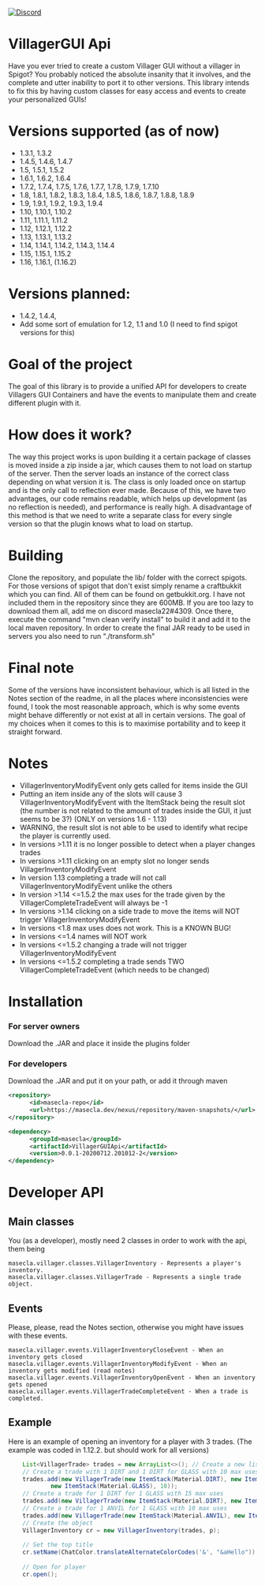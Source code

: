 [![Discord](https://img.shields.io/discord/459964296143699970.svg?label=&logo=discord&logoColor=ffffff&color=7389D8&labelColor=6A7EC2)](https://discord.gg/FdMjWSP)

# VillagerGUI Api
Have you ever tried to create a custom Villager GUI without a villager in Spigot? You probably noticed the absolute insanity that it involves, and the complete and utter inability to port it to other versions. This library intends to fix this by having custom classes for easy access and events to create your personalized GUIs!

# Versions supported (as of now)
  - 1.3.1, 1.3.2
  - 1.4.5, 1.4.6, 1.4.7
  - 1.5, 1.5.1, 1.5.2
  - 1.6.1, 1.6.2, 1.6.4
  - 1.7.2, 1.7.4, 1.7.5, 1.7.6, 1.7.7, 1.7.8, 1.7.9, 1.7.10
  - 1.8, 1.8.1, 1.8.2, 1.8.3, 1.8.4, 1.8.5, 1.8.6, 1.8.7, 1.8.8, 1.8.9
  - 1.9, 1.9.1, 1.9.2, 1.9.3, 1.9.4
  - 1.10, 1.10.1, 1.10.2
  - 1.11, 1.11.1, 1.11.2
  - 1.12, 1.12.1, 1.12.2
  - 1.13, 1.13.1, 1.13.2
  - 1.14, 1.14.1, 1.14.2, 1.14.3, 1.14.4
  - 1.15, 1.15.1, 1.15.2
  - 1.16, 1.16.1, (1.16.2)

# Versions planned:
  - 1.4.2, 1.4.4, 
  - Add some sort of emulation for 1.2, 1.1 and 1.0 (I need to find spigot versions for this)

# Goal of the project
The goal of this library is to provide a unified API for developers to create Villagers GUI Containers and have the events to manipulate them and create different plugin with it. 

# How does it work?
The way this project works is upon building it a certain package of classes is moved inside a zip inside a jar, which causes them to not load on startup of the server. Then the server loads an instance of the correct class depending on what version it is. The class is only loaded once on startup and is the only call to reflection ever made. Because of this, we have two advantages, our code remains readable, which helps up development (as no reflection is needed), and performance is really high. A disadvantage of this method is that we need to write a separate class for every single version so that the plugin knows what to load on startup.

# Building
Clone the repository, and populate the lib/ folder with the correct spigots. For those versions of spigot that don't exist simply rename a craftbukkit which you can find. All of them can be found on getbukkit.org. I have not included them in the repository since they are 600MB. If you are too lazy to download them all, add me on discord masecla22#4309.
Once there, execute the command "mvn clean verify install" to build it and add it to the local maven repository. In order to create the final JAR ready to be used in servers you also need to run "./transform.sh"


# Final note
Some of the versions have inconsistent behaviour, which is all listed in the Notes section of the readme, in all the places where inconsistencies were found, I took the most reasonable approach, which is why some events might behave differently or not exist at all in certain versions. The goal of my choices when it comes to this is to maximise portability and to keep it straight forward. 

# Notes
  - VillagerInventoryModifyEvent only gets called for items inside the GUI
  - Putting an item inside any of the slots will cause 3 VillagerInventoryModifyEvent with the ItemStack being the result slot (the number is not related to the amount of trades inside the GUI, it just seems to be 3?) (ONLY on versions 1.6 - 1.13)
  - WARNING, the result slot is not able to be used to identify what recipe the player is currently used.
  - In versions >1.11 it is no longer possible to detect when a player changes trades
  - In versions >1.11 clicking on an empty slot no longer sends VillagerInventoryModifyEvent
  - In version 1.13 completing a trade will not call VillagerInventoryModifyEvent unlike the others
  - In version >1.14 <=1.5.2 the max uses for the trade given by the VillagerCompleteTradeEvent will always be -1
  - In versions >1.14 clicking on a side trade to move the items will NOT trigger VillagerInventoryModifyEvent
  - In versions <1.8 max uses does not work. This is a KNOWN BUG!
  - In versions <=1.4 names will NOT work
  - In versions <=1.5.2 changing a trade will not trigger VillagerInventoryModifyEvent
  - In versions <=1.5.2 completing a trade sends TWO VillagerCompleteTradeEvent (which needs to be changed)


# Installation
### For server owners
Download the .JAR and place it inside the plugins folder
### For developers
Download the .JAR and put it on your path, or add it through maven
```xml
<repository>
      <id>masecla-repo</id>
      <url>https://masecla.dev/nexus/repository/maven-snapshots/</url>
</repository>
```
```xml
<dependency>
      <groupId>masecla</groupId>
      <artifactId>VillagerGUIApi</artifactId>
      <version>0.0.1-20200712.201012-2</version>
</dependency>
```

# Developer API
## Main classes
You (as a developer), mostly need 2 classes in order to work with the api, them being
```
masecla.villager.classes.VillagerInventory - Represents a player's inventory.
masecla.villager.classes.VillagerTrade - Represents a single trade object.
```
## Events
Please, please, read the Notes section, otherwise you might have issues with these events.
```
masecla.villager.events.VillagerInventoryCloseEvent - When an inventory gets closed
masecla.villager.events.VillagerInventoryModifyEvent - When an inventory gets modified (read notes)
masecla.villager.events.VillagerInventoryOpenEvent - When an inventory gets opened
masecla.villager.events.VillagerTradeCompleteEvent - When a trade is completed.
```

## Example
Here is an example of opening an inventory for a player with 3 trades. (The example was coded in 1.12.2. but should work for all versions)
```java
    List<VillagerTrade> trades = new ArrayList<>(); // Create a new list of items
    // Create a trade with 1 DIRT and 1 DIRT for GLASS with 10 max uses
    trades.add(new VillagerTrade(new ItemStack(Material.DIRT), new ItemStack(Material.DIRT),
            new ItemStack(Material.GLASS), 10));
    // Create a trade for 1 DIRT for 1 GLASS with 15 max uses
    trades.add(new VillagerTrade(new ItemStack(Material.DIRT), new ItemStack(Material.GLASS), 15));
    // Create a trade for 1 ANVIL for 1 GLASS with 10 max uses 
    trades.add(new VillagerTrade(new ItemStack(Material.ANVIL), new ItemStack(Material.GLASS), 10));
    // Create the object
    VillagerInventory cr = new VillagerInventory(trades, p);
    
    // Set the top title
    cr.setName(ChatColor.translateAlternateColorCodes('&', "&aHello"));
    
    // Open for player
    cr.open();
```



